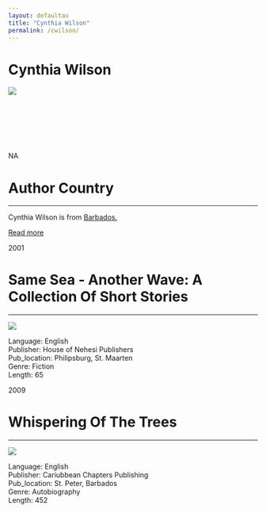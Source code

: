 ```yaml
---
layout: defaultau
title: "Cynthia Wilson"
permalink: /cwilson/
---
```

<!-- partial:index.partial.html -->
<div class="content">
    <h1>Cynthia Wilson</h1>
    <div class="quote">
        <div><img src="https://scontent-mia3-1.xx.fbcdn.net/v/t1.6435-9/160218353_3867913309898239_6663437266187881639_n.jpg?stp=cp0_dst-jpg_e15_p320x320_q65&_nc_cat=100&ccb=1-7&_nc_sid=2d5d41&_nc_ohc=cjv_jsv1z18AX9aVHr5&_nc_ht=scontent-mia3-1.xx&oh=00_AfCTKcOYpa4W0Vtl0FB5Cl_yg0H8pRDGMy-npOT9H1ZYPw&oe=63C3F52B" class="logo"></div>
    </div>
    <div class="timeline">
        <div style="padding-bottom:100px;"></div>
        <div class="block">
            <div class="date right"><p class="right"> NA </p></div>
            <div class="dot"></div>
            <div class="left first">
            <div class="author_country">
                <h1>Author Country</h1><hr>
            <div class="aclocation">   <p> Cynthia Wilson is from <a href="{{ site.baseurl }}/12"> Barbados.</a></p></div>
                  <div class="acreadmore"> <a href="https://en.wikipedia.org/wiki/Cynthia_Wilson">Read more</a></div>
            </div>
            </div>
        </div>
        <div class="block">
            <div class="date left"><p class="left">2001</p></div>
            <div class="dot"></div>
            <div class="right">
                <h1>Same Sea - Another Wave: A Collection Of Short Stories</h1><hr>
                <p><img src="https://m.media-amazon.com/images/W/WEBP_402378-T2/images/I/516PDGC3ZTL._SY291_BO1,204,203,200_QL40_FMwebp_.jpg"></p>
                <p>
                Language: English <br/>
                Publisher: House of Nehesi Publishers<br/>
                Pub_location: Philipsburg, St. Maarten<br/>
                Genre: Fiction <br/>
                Length: 65<br/></p>
            </div>
        </div>
        <div class="block">
            <div class="date right"><p class="right">2009</p></div>
            <div class="dot"></div>
            <div class="left">
                <h1>Whispering Of The Trees</h1><hr>
                <p><img src="https://m.media-amazon.com/images/W/WEBP_402378-T2/images/I/51VDzFaMJoL._SX311_BO1,204,203,200_.jpg"></p>
                <p>
                Language: English <br/>
                Publisher: Cariubbean Chapters Publishing<br/>
                Pub_location: St. Peter, Barbados<br/>
                Genre: Autobiography<br/>
                Length: 452<br/>
                </p>
            </div>
        </div>
</div>
  <!-- partial -->
<script src='https://cdnjs.cloudflare.com/ajax/libs/jquery/3.1.1/jquery.min.js'></script><script  src="{{ site.baseurl }}/assets/js/authorscript.js"></script>
